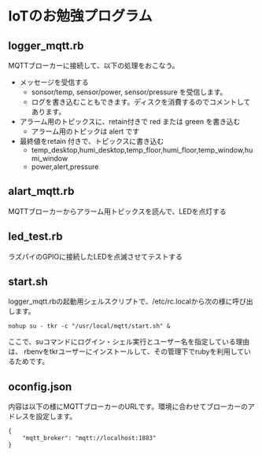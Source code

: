 # IoTのお勉強プログラム


## logger_mqtt.rb

MQTTブローカーに接続して、以下の処理をおこなう。

* メッセージを受信する
    * sonsor/temp, sensor/power, sensor/pressure を受信します。
    * ログを書き込むこともできます。ディスクを消費するのでコメントしてあります。
* アラーム用のトピックスに、retain付きで red または green を書き込む
    * アラーム用のトピックは alert です
* 最終値をretain 付きで、トピックスに書き込む
    * temp_desktop,humi_desktop,temp_floor,humi_floor,temp_window,humi_window
    * power,alert,pressure

## alart_mqtt.rb

MQTTブローカーからアラーム用トピックスを読んで、LEDを点灯する


## led_test.rb

ラズパイのGPIOに接続したLEDを点滅させてテストする

## start.sh

logger_mqtt.rbの起動用シェルスクリプトで、/etc/rc.localから次の様に呼び出します。

```
nohup su - tkr -c "/usr/local/mqtt/start.sh" &
```
ここで、suコマンドにログイン・シェル実行とユーザー名を指定している理由は、
rbenvをtkrユーザーにインストールして、その管理下でrubyを利用しているためです。

## oconfig.json
内容は以下の様にMQTTブローカーのURLです。環境に合わせてブローカーのアドレスを設定します。

```
{
    "mqtt_broker": "mqtt://localhost:1883"
}
```